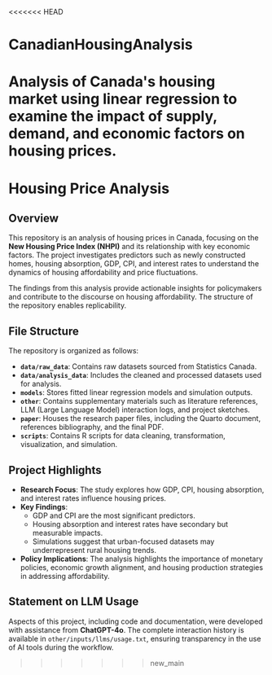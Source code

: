 <<<<<<< HEAD
# CanadianHousingAnalysis
Analysis of Canada's housing market using linear regression to examine the impact of supply, demand, and economic factors on housing prices.
=======
# Housing Price Analysis

## Overview

This repository is an analysis of housing prices in Canada, focusing on the **New Housing Price Index (NHPI)** and its relationship with key economic factors. The project investigates predictors such as newly constructed homes, housing absorption, GDP, CPI, and interest rates to understand the dynamics of housing affordability and price fluctuations.

The findings from this analysis provide actionable insights for policymakers and contribute to the discourse on housing affordability. The structure of the repository enables replicability.

## File Structure

The repository is organized as follows:

- **`data/raw_data`**: Contains raw datasets sourced from Statistics Canada.
- **`data/analysis_data`**: Includes the cleaned and processed datasets used for analysis.
- **`models`**: Stores fitted linear regression models and simulation outputs.
- **`other`**: Contains supplementary materials such as literature references, LLM (Large Language Model) interaction logs, and project sketches.
- **`paper`**: Houses the research paper files, including the Quarto document, references bibliography, and the final PDF.
- **`scripts`**: Contains R scripts for data cleaning, transformation, visualization, and simulation.

## Project Highlights

- **Research Focus**: The study explores how GDP, CPI, housing absorption, and interest rates influence housing prices.
- **Key Findings**: 
  - GDP and CPI are the most significant predictors.
  - Housing absorption and interest rates have secondary but measurable impacts.
  - Simulations suggest that urban-focused datasets may underrepresent rural housing trends.
- **Policy Implications**: The analysis highlights the importance of monetary policies, economic growth alignment, and housing production strategies in addressing affordability.

## Statement on LLM Usage

Aspects of this project, including code and documentation, were developed with assistance from **ChatGPT-4o**. The complete interaction history is available in `other/inputs/llms/usage.txt`, ensuring transparency in the use of AI tools during the workflow.
>>>>>>> new_main
